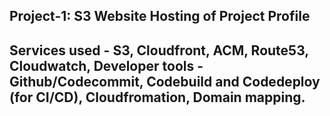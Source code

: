 ## Project-1: S3 Website Hosting of Project Profile

## Services used - S3, Cloudfront, ACM, Route53, Cloudwatch, Developer tools -  Github/Codecommit, Codebuild and Codedeploy (for CI/CD), Cloudfromation, Domain mapping.

